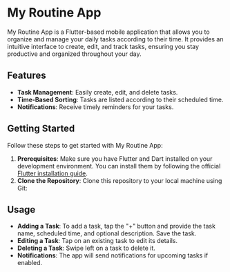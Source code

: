 # My Routine App

My Routine App is a Flutter-based mobile application that allows you to organize and manage your daily tasks according to their time. It provides an intuitive interface to create, edit, and track tasks, ensuring you stay productive and organized throughout your day.

## Features

- **Task Management**: Easily create, edit, and delete tasks.
- **Time-Based Sorting**: Tasks are listed according to their scheduled time.
- **Notifications**: Receive timely reminders for your tasks.

## Getting Started

Follow these steps to get started with My Routine App:

1. **Prerequisites**: Make sure you have Flutter and Dart installed on your development environment. You can install them by following the official [Flutter installation guide](https://flutter.dev/docs/get-started/install).
2. **Clone the Repository**: Clone this repository to your local machine using Git:


## Usage

- **Adding a Task**: To add a task, tap the "+" button and provide the task name, scheduled time, and optional description. Save the task.
- **Editing a Task**: Tap on an existing task to edit its details.
- **Deleting a Task**: Swipe left on a task to delete it.
- **Notifications**: The app will send notifications for upcoming tasks if enabled.

